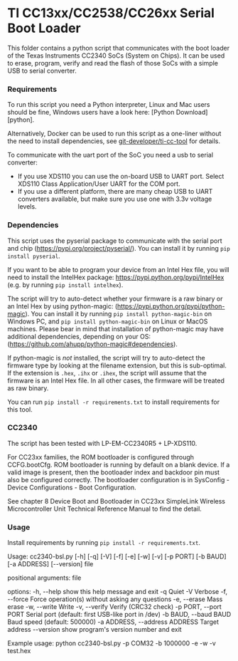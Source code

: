 TI CC13xx/CC2538/CC26xx Serial Boot Loader
==========================================

This folder contains a python script that communicates with the boot loader of the Texas Instruments CC2340 SoCs (System on Chips).
It can be used to erase, program, verify and read the flash of those SoCs with a simple USB to serial converter.

### Requirements

To run this script you need a Python interpreter, Linux and Mac users should be fine, Windows users have a look here: [Python Download][python].

Alternatively, Docker can be used to run this script as a one-liner without the need to install dependencies, see [git-developer/ti-cc-tool](https://github.com/git-developer/ti-cc-tool) for details.

To communicate with the uart port of the SoC you need a usb to serial converter:
* If you use XDS110 you can use the on-board USB to UART port. Select XDS110 Class Application/User UART for the COM port.
* If you use a different platform, there are many cheap USB to UART converters available, but make sure you use one with 3.3v voltage levels.

### Dependencies

This script uses the pyserial package to communicate with the serial port and chip (https://pypi.org/project/pyserial/). You can install it by running `pip install pyserial`.

If you want to be able to program your device from an Intel Hex file, you will need to install the IntelHex package: https://pypi.python.org/pypi/IntelHex (e.g. by running `pip install intelhex`).

The script will try to auto-detect whether your firmware is a raw binary or an Intel Hex by using python-magic:
(https://pypi.python.org/pypi/python-magic). You can install it by running `pip install python-magic-bin` on Windows PC, and `pip install python-magic-bin` on Linux or MacOS machines. Please bear in mind that installation of python-magic may have additional dependencies, depending on your OS: (https://github.com/ahupp/python-magic#dependencies).

If python-magic is _not_ installed, the script will try to auto-detect the firmware type by looking at the filename extension, but this is sub-optimal. If the extension is `.hex`, `.ihx` or `.ihex`, the script will assume that the firmware is an Intel Hex file. In all other cases, the firmware will be treated as raw binary.

You can run `pip install -r requirements.txt` to install requirements for this tool.

### CC2340

The script has been tested with LP-EM-CC2340R5 + LP-XDS110. 

For CC23xx families, the ROM bootloader is configured through CCFG.bootCfg. ROM bootloader is running by default on a blank device. If a valid image is present, then the bootloader index and backdoor pin must also be configured correctly. The bootloader configuration is in SysConfig - Device Configurations - Boot Configuration.

See chapter 8 Device Boot and Bootloader in CC23xx SimpleLink Wireless Microcontroller Unit Technical Reference Manual to find the detail.

### Usage

Install requirements by running `pip install -r requirements.txt`.

Usage: cc2340-bsl.py [-h] [-q] [-V] [-f] [-e] [-w] [-v] [-p PORT] [-b BAUD] [-a ADDRESS] [--version] file

positional arguments:
  file

options:
  -h, --help            show this help message and exit
  -q                    Quiet
  -V                    Verbose
  -f, --force           Force operation(s) without asking any questions
  -e, --erase           Mass erase
  -w, --write           Write
  -v, --verify          Verify (CRC32 check)
  -p PORT, --port PORT  Serial port (default: first USB-like port in /dev)
  -b BAUD, --baud BAUD  Baud speed (default: 500000)
  -a ADDRESS, --address ADDRESS
                        Target address
  --version             show program's version number and exit

Example usage: python cc2340-bsl.py -p COM32 -b 1000000 -e -w -v test.hex